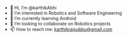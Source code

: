 - 👋 Hi, I’m @karthikAbhi
- 👀 I’m interested in Robotics and Software Engineering
- 🌱 I’m currently learning Android
- 💞️ I’m looking to collaborate on Robotics projects
- 📫 How to reach me: karthikrajsubbu@gmail.com

<!---
karthikAbhi/karthikAbhi is a ✨ special ✨ repository because its `README.md` (this file) appears on your GitHub profile.
You can click the Preview link to take a look at your changes.
--->
